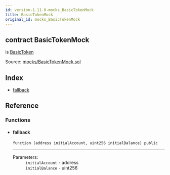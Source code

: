 ```yaml
---
id: version-1.11.0-mocks_BasicTokenMock
title: BasicTokenMock
original_id: mocks_BasicTokenMock
---
```


<div class="contract-doc"><div class="contract"><h2 class="contract-header"><span class="contract-kind">contract</span> BasicTokenMock</h2><p class="base-contracts"><span>is</span> <a href="token_ERC20_BasicToken.html">BasicToken</a></p><div class="source">Source: <a href="https://github.com/OpenZeppelin/zeppelin-solidity/blob/v1.11.0/contracts/mocks/BasicTokenMock.sol" target="_blank">mocks/BasicTokenMock.sol</a></div></div><div class="index"><h2>Index</h2><ul><li><a href="mocks_BasicTokenMock.html#">fallback</a></li></ul></div><div class="reference"><h2>Reference</h2><div class="functions"><h3>Functions</h3><ul><li><div class="item function"><span id="fallback" class="anchor-marker"></span><h4 class="name">fallback</h4><div class="body"><code class="signature">function <strong></strong><span>(address initialAccount, uint256 initialBalance) </span><span>public </span></code><hr/><dl><dt><span class="label-parameters">Parameters:</span></dt><dd><div><code>initialAccount</code> - address</div><div><code>initialBalance</code> - uint256</div></dd></dl></div></div></li></ul></div></div></div>

